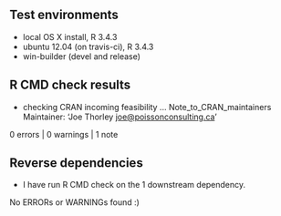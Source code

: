 ## Test environments
* local OS X install, R 3.4.3
* ubuntu 12.04 (on travis-ci), R 3.4.3
* win-builder (devel and release)

## R CMD check results

* checking CRAN incoming feasibility ... Note_to_CRAN_maintainers
Maintainer: ‘Joe Thorley <joe@poissonconsulting.ca>’

0 errors | 0 warnings | 1 note

## Reverse dependencies

* I have run R CMD check on the 1 downstream dependency.

No ERRORs or WARNINGs found :)
